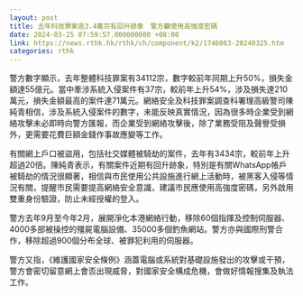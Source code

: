 ```yaml
---
layout: post
title: 去年科技罪案逾3.4萬宗有回升跡象　警方籲使用高強度密碼
date: 2024-03-25 07:59:57.000000000 +08:00
link: https://news.rthk.hk/rthk/ch/component/k2/1746063-20240325.htm
categories: rthk
---
```


警方數字顯示，去年整體科技罪案有34112宗，數字較前年同期上升50%，損失金額達55億元。當中牽涉系統入侵案件有37宗，較前年上升54%，涉及損失達210萬元，損失金額最高的案件達71萬元。網絡安全及科技罪案調查科署理高級警司陳純青相信，涉及系統入侵案件的數字，未能反映真實情況，因為很多時企業受到網絡攻擊未必即時向警方匯報，而企業受到網絡攻擊後，除了業務受阻及聲譽受損外，更需要花費巨額金錢作事故應變等工作。

有關網上戶口被盜用，包括社交媒體被騎劫的案件，去年有3434宗，較前年上升超過20倍。陳純青表示，有關案件近期有回升跡象，特別是有關WhatsApp帳戶被騎劫的情況很顯著，相信與市民使用公共設施進行網上活動時，被黑客入侵等情況有關，提醒市民需要提高網絡安全意識，建議市民應使用高強度密碼，另外啟用雙重身份驗證，防止未經授權的登入。

警方去年9月至今年2月，展開淨化本港網絡行動，移除60個指揮及控制伺服器、4000多部被操控的殭屍電腦設備、35000多個釣魚網站。警方亦與國際刑警合作，移除超過900個分布全球、被罪犯利用的伺服器。

警方又指，《維護國家安全條例》涵蓋電腦或系統對基礎設施發出的攻擊或干預，警方會密切留意網上會否出現威脅，對國家安全構成危機，會做好情報搜集及執法工作。
